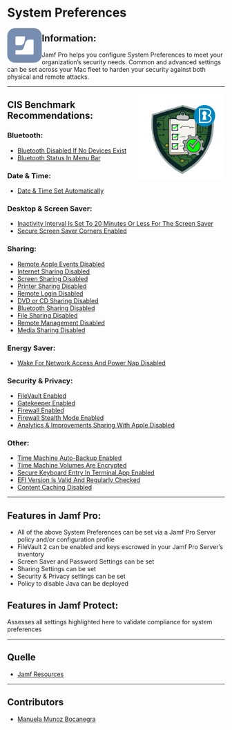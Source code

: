 # System Preferences

<img align= "left" src="https://github.com/apfelwerk/JamfProtectInsights/blob/main/Extra/Jamf%20Logo.png" width="80">

## Information:
Jamf Pro helps you configure System Preferences to meet your organization’s security needs.
Common and advanced settings can be set across your Mac fleet to harden your security against both physical and remote attacks.

----
<img align= "right" src="https://github.com/apfelwerk/JamfProtectInsights/blob/main/Extra/CIS-macOS-Security.png" width="200">

## CIS Benchmark Recommendations:

### Bluetooth:
* [Bluetooth Disabled If No Devices Exist](https://github.com/apfelwerk/JamfProtectInsights/blob/main/PreferencesType/CIS_2.1.1_Bluetooth%20Disabled%20If%20No%20Devices%20Exist/FirstInfo_2.1.1.md)
* [Bluetooth Status In Menu Bar](https://github.com/apfelwerk/JamfProtectInsights/blob/main/PreferencesType/CIS_2.1.2_Bluetooth%20Status%20In%20Menu%20Bar/FirstInfo_2.1.2.md)


### Date & Time:
* [Date & Time Set Automatically](https://github.com/apfelwerk/JamfProtectInsights/blob/main/PreferencesType/CIS_2.2.1_Date%20%26%20Time%20Set%20Automatically/FirstInfo_2.2.1.md)


### Desktop & Screen Saver:
* [Inactivity Interval Is Set To 20 Minutes Or Less For The Screen Saver](https://github.com/apfelwerk/JamfProtectInsights/blob/main/PreferencesType/CIS_2.3.1_Inactivity%20Interval%20Is%20Set%20To%2020%20Minutes%20Or%20Less%20For%20The%20Screen%20Saver/FirstInfo_2.3.1.md)
* [Secure Screen Saver Corners Enabled](https://github.com/apfelwerk/JamfProtectInsights/blob/main/PreferencesType/CIS_2.3.2_Secure%20Screen%20Saver%20Corners%20Enabled/FirstInfo_2.3.2.md)


### Sharing:
* [Remote Apple Events Disabled](https://github.com/apfelwerk/JamfProtectInsights/blob/main/PreferencesType/CIS_2.4.1_Remote%20Apple%20Events%20Disabled/FirstInfo_2.4.1.md)
* [Internet Sharing Disabled](https://github.com/apfelwerk/JamfProtectInsights/blob/main/PreferencesType/CIS_2.4.2_Internet%20Sharing%20Disabled/FirstInfo_2.4.2.md)
* [Screen Sharing Disabled](https://github.com/apfelwerk/JamfProtectInsights/blob/main/PreferencesType/CIS_2.4.3_Screen%20Sharing%20Disabled/FirstInfo_2.4.3.md)
* [Printer Sharing Disabled](https://github.com/apfelwerk/JamfProtectInsights/blob/main/PreferencesType/CIS_2.4.4_Printer%20Sharing%20Disabled/FirstInfo_2.4.4.md)
* [Remote Login Disabled](https://github.com/apfelwerk/JamfProtectInsights/blob/main/PreferencesType/CIS_2.4.5_Remote%20Login%20Disabled/FirstInfo_2.4.5.md)
* [DVD or CD Sharing Disabled](https://github.com/apfelwerk/JamfProtectInsights/blob/main/PreferencesType/CIS_2.4.6_DVD%20or%20CD%20Sharing%20Disabled/FirstInfo_2.4.6.md)
* [Bluetooth Sharing Disabled](https://github.com/apfelwerk/JamfProtectInsights/blob/main/PreferencesType/CIS_2.4.7_Bluetooth%20Sharing%20Disabled/FirstInfo_2.4.7.md)
* [File Sharing Disabled](https://github.com/apfelwerk/JamfProtectInsights/blob/main/PreferencesType/CIS_2.4.8_File%20Sharing%20Disabled/FirstInfo_2.4.8.md)
* [Remote Management Disabled](https://github.com/apfelwerk/JamfProtectInsights/blob/main/PreferencesType/CIS_2.4.9_Remote%20Management%20Disabled/FirstInfo_2.4.9.md)
* [Media Sharing Disabled](https://github.com/apfelwerk/JamfProtectInsights/blob/main/PreferencesType/CIS_2.4.12_Media%20Sharing%20Disabled/FirstInfo_2.4.12.md)


### Energy Saver:
* [Wake For Network Access And Power Nap Disabled](https://github.com/apfelwerk/JamfProtectInsights/blob/main/PreferencesType/CIS_2.8_Wake%20For%20Network%20Access%20And%20Power%20Nap%20Disabled/FirstInfo_2.8.md)


### Security & Privacy:
* [FileVault Enabled](https://github.com/apfelwerk/JamfProtectInsights/blob/main/PreferencesType/CIS_2.5.1.1_FileVault%20Enabled/FirstInfo_2.5.1.1.md)
* [Gatekeeper Enabled](https://github.com/apfelwerk/JamfProtectInsights/blob/main/PreferencesType/CIS_2.5.2.1_Gatekeeper%20Enabled/FirstInfo_2.5.2.1.md)
* [Firewall Enabled](https://github.com/apfelwerk/JamfProtectInsights/blob/main/PreferencesType/CIS_2.5.2.2_Firewall%20Enabled/FirstInfo_2.5.2.2.md)
* [Firewall Stealth Mode Enabled](https://github.com/apfelwerk/JamfProtectInsights/blob/main/PreferencesType/CIS_2.5.2.3_Firewall%20Stealth%20Mode%20Enabled/FirstInfo_2.5.2.3.md)
* [Analytics & Improvements Sharing With Apple Disabled](https://github.com/apfelwerk/JamfProtectInsights/blob/main/PreferencesType/CIS_2.5.5_Analytics%20%26%20Improvements%20Sharing%20With%20Apple%20Disabled/FirstInfo_2.5.2.5.md)


### Other:
* [Time Machine Auto-Backup Enabled](https://github.com/apfelwerk/JamfProtectInsights/blob/main/PreferencesType/CIS_2.7.1_Time%20Machine%20Auto-Backup%20Enabled/FirstInfo_2.7.1.md)
* [Time Machine Volumes Are Encrypted](https://github.com/apfelwerk/JamfProtectInsights/blob/main/PreferencesType/CIS_2.7.2_Time%20Machine%20Volumes%20Are%20Encrypted/FirstInfo_2.7.2.md)
* [Secure Keyboard Entry In Terminal.App Enabled](https://github.com/apfelwerk/JamfProtectInsights/blob/main/PreferencesType/CIS_2.10_Secure%20Keyboard%20Entry%20In%20Terminal.App%20Enabled/FirstInfo_2.10.md)
* [EFI Version Is Valid And Regularly Checked](https://github.com/apfelwerk/JamfProtectInsights/blob/main/PreferencesType/CIS_2.11_EFI%20Version%20Is%20Valid%20And%20Regularly%20Checked/FirstInfo_2.11.md)
* [Content Caching Disabled](https://github.com/apfelwerk/JamfProtectInsights/blob/main/PreferencesType/CIS_2.4.10_Content%20Caching%20Disabled/FirstInfo_2.4.10.md)

-----
## Features in Jamf Pro:

- All of the above System Preferences can be set via a Jamf Pro Server policy and/or configuration profile
- FileVault 2 can be enabled and keys escrowed in your Jamf Pro Server’s inventory
- Screen Saver and Password Settings can be set
- Sharing Settings can be set
- Security & Privacy settings can be set
- Policy to disable Java can be deployed

## Features in Jamf Protect:
Assesses all settings highlighted here to validate compliance for system preferences

---
## Quelle
* [Jamf Resources](https://www.jamf.com/resources/white-papers/macos-security-checklist/)

----
## Contributors
* [Manuela Munoz Bocanegra](https://github.com/manuelamunoz)